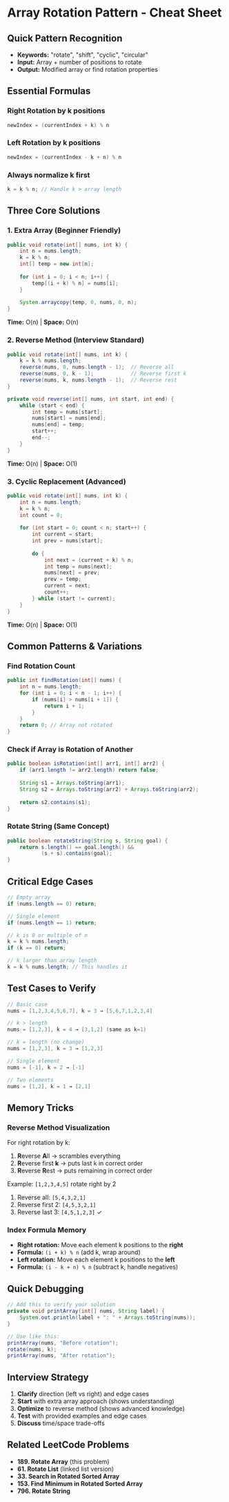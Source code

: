 # Array Rotation Pattern - Cheat Sheet

## Quick Pattern Recognition
- **Keywords:** "rotate", "shift", "cyclic", "circular"
- **Input:** Array + number of positions to rotate
- **Output:** Modified array or find rotation properties

## Essential Formulas

### Right Rotation by k positions
```java
newIndex = (currentIndex + k) % n
```

### Left Rotation by k positions
```java
newIndex = (currentIndex - k + n) % n
```

### Always normalize k first
```java
k = k % n; // Handle k > array length
```

## Three Core Solutions

### 1. Extra Array (Beginner Friendly)
```java
public void rotate(int[] nums, int k) {
    int n = nums.length;
    k = k % n;
    int[] temp = new int[n];
    
    for (int i = 0; i < n; i++) {
        temp[(i + k) % n] = nums[i];
    }
    
    System.arraycopy(temp, 0, nums, 0, n);
}
```
**Time:** O(n) | **Space:** O(n)

### 2. Reverse Method (Interview Standard)
```java
public void rotate(int[] nums, int k) {
    k = k % nums.length;
    reverse(nums, 0, nums.length - 1);  // Reverse all
    reverse(nums, 0, k - 1);            // Reverse first k
    reverse(nums, k, nums.length - 1);  // Reverse rest
}

private void reverse(int[] nums, int start, int end) {
    while (start < end) {
        int temp = nums[start];
        nums[start] = nums[end];
        nums[end] = temp;
        start++;
        end--;
    }
}
```
**Time:** O(n) | **Space:** O(1)

### 3. Cyclic Replacement (Advanced)
```java
public void rotate(int[] nums, int k) {
    int n = nums.length;
    k = k % n;
    int count = 0;
    
    for (int start = 0; count < n; start++) {
        int current = start;
        int prev = nums[start];
        
        do {
            int next = (current + k) % n;
            int temp = nums[next];
            nums[next] = prev;
            prev = temp;
            current = next;
            count++;
        } while (start != current);
    }
}
```
**Time:** O(n) | **Space:** O(1)

## Common Patterns & Variations

### Find Rotation Count
```java
public int findRotation(int[] nums) {
    int n = nums.length;
    for (int i = 0; i < n - 1; i++) {
        if (nums[i] > nums[i + 1]) {
            return i + 1;
        }
    }
    return 0; // Array not rotated
}
```

### Check if Array is Rotation of Another
```java
public boolean isRotation(int[] arr1, int[] arr2) {
    if (arr1.length != arr2.length) return false;
    
    String s1 = Arrays.toString(arr1);
    String s2 = Arrays.toString(arr2) + Arrays.toString(arr2);
    
    return s2.contains(s1);
}
```

### Rotate String (Same Concept)
```java
public boolean rotateString(String s, String goal) {
    return s.length() == goal.length() && 
           (s + s).contains(goal);
}
```

## Critical Edge Cases

```java
// Empty array
if (nums.length == 0) return;

// Single element
if (nums.length == 1) return;

// k is 0 or multiple of n
k = k % nums.length;
if (k == 0) return;

// k larger than array length
k = k % nums.length; // This handles it
```

## Test Cases to Verify

```java
// Basic case
nums = [1,2,3,4,5,6,7], k = 3 → [5,6,7,1,2,3,4]

// k > length
nums = [1,2,3], k = 4 → [3,1,2] (same as k=1)

// k = length (no change)
nums = [1,2,3], k = 3 → [1,2,3]

// Single element
nums = [-1], k = 2 → [-1]

// Two elements
nums = [1,2], k = 1 → [2,1]
```

## Memory Tricks

### Reverse Method Visualization
For right rotation by k:
1. **R**everse **A**ll → scrambles everything
2. **R**everse first **k** → puts last k in correct order
3. **R**everse **R**est → puts remaining in correct order

Example: `[1,2,3,4,5]` rotate right by 2
1. Reverse all: `[5,4,3,2,1]`
2. Reverse first 2: `[4,5,3,2,1]`
3. Reverse last 3: `[4,5,1,2,3]` ✓

### Index Formula Memory
- **Right rotation:** Move each element k positions to the **right**
- **Formula:** `(i + k) % n` (add k, wrap around)
- **Left rotation:** Move each element k positions to the **left**
- **Formula:** `(i - k + n) % n` (subtract k, handle negatives)

## Quick Debugging

```java
// Add this to verify your solution
private void printArray(int[] nums, String label) {
    System.out.println(label + ": " + Arrays.toString(nums));
}

// Use like this:
printArray(nums, "Before rotation");
rotate(nums, k);
printArray(nums, "After rotation");
```

## Interview Strategy

1. **Clarify** direction (left vs right) and edge cases
2. **Start** with extra array approach (shows understanding)
3. **Optimize** to reverse method (shows advanced knowledge)
4. **Test** with provided examples and edge cases
5. **Discuss** time/space trade-offs

## Related LeetCode Problems

- **189. Rotate Array** (this problem)
- **61. Rotate List** (linked list version)
- **33. Search in Rotated Sorted Array**
- **153. Find Minimum in Rotated Sorted Array**
- **796. Rotate String**